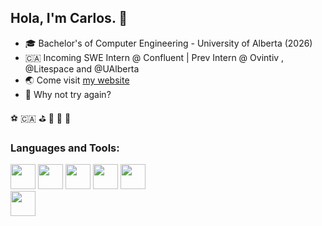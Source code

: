 ## Hola, I'm Carlos. 👋 

- 🎓  Bachelor's of Computer Engineering - University of Alberta (2026)
- 🇨🇦 Incoming SWE Intern @ Confluent | Prev Intern @ Ovintiv , @Litespace and @UAlberta
- 🌏  Come visit [my website](https://carlitos-colina.vercel.app/)
- 🌳  Why not try again?

 ⚽️ 🇨🇦 ⛳️ 🍔 🤠 🎿 

### Languages and Tools:
<code><img height="40" src="https://www.vectorlogo.zone/logos/java/java-icon.svg"></code>
<img height="40" src="https://www.vectorlogo.zone/logos/scala-lang/scala-lang-icon.svg">
<code><img height="40" src="https://www.vectorlogo.zone/logos/typescriptlang/typescriptlang-icon.svg"></code>
<code><img height="40" src="https://www.vectorlogo.zone/logos/reactjs/reactjs-icon.svg"></code>
<code><img height="40" src="https://www.vectorlogo.zone/logos/apache_kafka/apache_kafka-ar21.svg">  </code>
<code><img height="40" src="https://www.vectorlogo.zone/logos/amazon_aws/amazon_aws-icon.svg"></code>

